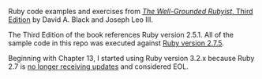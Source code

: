 Ruby code examples and exercises from [_The Well-Grounded Rubyist_, Third Edition](https://www.manning.com/books/the-well-grounded-rubyist-third-edition) by David A. Black and Joseph Leo III.

The Third Edition of the book references Ruby version 2.5.1. All of the sample code in this repo was executed against [Ruby version 2.7.5](https://www.ruby-lang.org/en/news/2021/11/24/ruby-2-7-5-released/).

Beginning with Chapter 13, I started using Ruby version 3.2.x because Ruby 2.7 is [no longer receiving updates](https://www.ruby-lang.org/en/news/2023/03/30/ruby-2-7-8-released/) and considered EOL.
